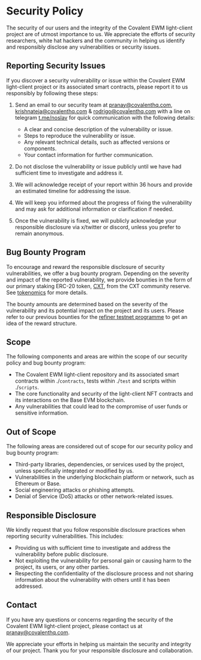 # Security Policy

The security of our users and the integrity of the Covalent EWM light-client project are of utmost importance to us. We appreciate the efforts of security researchers, white hat hackers and the community in helping us identify and responsibly disclose any vulnerabilities or security issues.

## Reporting Security Issues

If you discover a security vulnerability or issue within the Covalent EWM light-client project or its associated smart contracts, please report it to us responsibly by following these steps:

1. Send an email to our security team at <pranay@covalenthq.com>, <krishnateja@covalenthq.com> & <rodrigo@covalenthq.com> with a line on telegram [t.me/noslav](https://t.me/noslav) for quick communication with the following details:

   - A clear and concise description of the vulnerability or issue.
   - Steps to reproduce the vulnerability or issue.
   - Any relevant technical details, such as affected versions or components.
   - Your contact information for further communication.

2. Do not disclose the vulnerability or issue publicly until we have had sufficient time to investigate and address it.

3. We will acknowledge receipt of your report within 36 hours and provide an estimated timeline for addressing the issue.

4. We will keep you informed about the progress of fixing the vulnerability and may ask for additional information or clarification if needed.

5. Once the vulnerability is fixed, we will publicly acknowledge your responsible disclosure via x/twitter or discord, unless you prefer to remain anonymous.

## Bug Bounty Program

To encourage and reward the responsible disclosure of security vulnerabilities, we offer a bug bounty program. Depending on the severity and impact of the reported vulnerability, we provide bounties in the form of our primary staking ERC-20 token, [CXT](https://coinmarketcap.com/currencies/covalent-x/), from the CXT community reserve. See [tokenomics](https://www.covalenthq.com/docs/cxt/tokenomics) for more details.

The bounty amounts are determined based on the severity of the vulnerability and its potential impact on the project and its users. Please refer to our previous bounties for the [refiner testnet programme](https://www.covalenthq.com/blog/the-refiner-incentivized-testnet/) to get an idea of the reward structure.

## Scope

The following components and areas are within the scope of our security policy and bug bounty program:

- The Covalent EWM light-client repository and its associated smart contracts within ./`contracts`, tests within ./`test` and scripts within ./`scripts`.
- The core functionality and security of the light-client NFT contracts and its interactions on the Base EVM blockchain.
- Any vulnerabilities that could lead to the compromise of user funds or sensitive information.

## Out of Scope

The following areas are considered out of scope for our security policy and bug bounty program:

- Third-party libraries, dependencies, or services used by the project, unless specifically integrated or modified by us.
- Vulnerabilities in the underlying blockchain platform or network, such as Ethereum or Base.
- Social engineering attacks or phishing attempts.
- Denial of Service (DoS) attacks or other network-related issues.

## Responsible Disclosure

We kindly request that you follow responsible disclosure practices when reporting security vulnerabilities. This includes:

- Providing us with sufficient time to investigate and address the vulnerability before public disclosure.
- Not exploiting the vulnerability for personal gain or causing harm to the project, its users, or any other parties.
- Respecting the confidentiality of the disclosure process and not sharing information about the vulnerability with others until it has been addressed.

## Contact

If you have any questions or concerns regarding the security of the Covalent EWM light-client project, please contact us at <pranay@covalenthq.com>.

We appreciate your efforts in helping us maintain the security and integrity of our project. Thank you for your responsible disclosure and collaboration.
